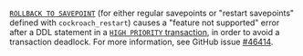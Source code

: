 [`ROLLBACK TO SAVEPOINT`](rollback-transaction.html#rollback-a-nested-transaction) (for either regular savepoints or "restart savepoints" defined with `cockroach_restart`) causes a "feature not supported" error after a DDL statement in a [`HIGH PRIORITY` transaction](transactions.html#transaction-priorities), in order to avoid a transaction deadlock. For more information, see GitHub issue [#46414](https://www.github.com/cockroachdb/cockroach/issues/46414).
